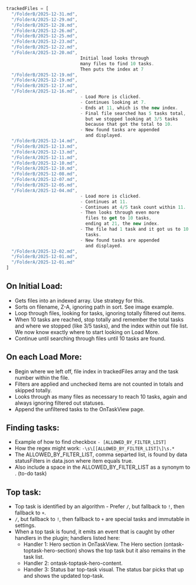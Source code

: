 
```js
trackedFiles = [
  "/FolderB/2025-12-31.md",
  "/FolderA/2025-12-29.md",
  "/FolderB/2025-12-28.md",
  "/FolderA/2025-12-26.md",
  "/FolderB/2025-12-25.md",
  "/FolderA/2025-12-23.md",
  "/FolderB/2025-12-22.md",
  "/FolderA/2025-12-20.md",
  							Initial load looks through
							many files to find 10 tasks. 
							Then puts the index at 7
  "/FolderB/2025-12-19.md",
  "/FolderA/2025-12-19.md",
  "/FolderB/2025-12-17.md",
  "/FolderA/2025-12-16.md",
							- Load More is clicked.
							- Continues looking at 7. 
							- Ends at 11, which is the new index.
							- Final file searched has 5 tasks total,
							  but we stopped looking at 3/5 tasks 
							  because that got the total to 10.
							- New found tasks are appended 
							  and displayed.
  "/FolderB/2025-12-14.md",
  "/FolderB/2025-12-13.md",
  "/FolderA/2025-12-13.md",
  "/FolderA/2025-12-11.md",
  "/FolderB/2025-12-10.md",
  "/FolderA/2025-12-10.md",
  "/FolderB/2025-12-08.md",
  "/FolderA/2025-12-07.md",
  "/FolderB/2025-12-05.md",
  "/FolderA/2025-12-04.md",
							- Load more is clicked.
							- Continues at 11.
							- Continues at 4/5 task count within 11.
							- Then looks through even more 
							  files to get to 10 tasks, 
							  ending at 21, the new index.
							- The file had 1 task and it got us to 10
							  tasks.
							- New found tasks are appended 
							  and displayed.
  "/FolderA/2025-12-02.md",
  "/FolderB/2025-12-01.md",
  "/FolderA/2025-12-01.md"
]
```

## On Initial Load:
- Gets files into an indexed array. Use strategy for this.
- Sorts on filename, Z-A, ignoring path in sort. See image example.
- Loop through files, looking for tasks, ignoring totally filtered out items. 
- When 10 tasks are reached, stop totally and remember the total tasks and where we stopped (like 3/5 tasks), and the index within out file list. We now know exactly where to start looking on Load More.
- Continue until searching through files until 10 tasks are found.

## On each Load More:
- Begin where we left off, file index in trackedFiles array and the task number within the file.
- Filters are applied and unchecked items are not counted in totals and skipped totally.
- Looks through as many files as necessary to reach 10 tasks, again and always ignoring filtered out statuses.
- Append the unfiltered tasks to the OnTaskView page.

## Finding tasks:
- Example of how to find checkbox `- [ALLOWED_BY_FILTER_LIST]` 
- How the regex might work: `-\s\[[ALLOWED_BY_FILTER_LIST]\]\s.*`
- The ALLOWED_BY_FILTER_LIST, comma separted list, is found by data statusFilters in data.json where item equals true.
- Also include a space in the ALLOWED_BY_FILTER_LIST as a synonym to . (to-do task)

## Top task:
- Top task is identified by an algorithm - Prefer `/`, but fallback to `!`, then fallback to `+`.
- `/`, but fallback to `!`, then fallback to `+` are special tasks and immutable in settings.
- When a top task is found, it emits an event that is caught by other handlers in the plugin; handlers listed here:
  - Handler 1: Hero section in OnTaskView. The Hero section (ontask-toptask-hero-section) shows the top task but it also remains in the task list.
  - Handler 2: ontask-toptask-hero-content. 
  - Handler 3: Status bar top-task visual. The status bar picks that up and shows the updated top-task.